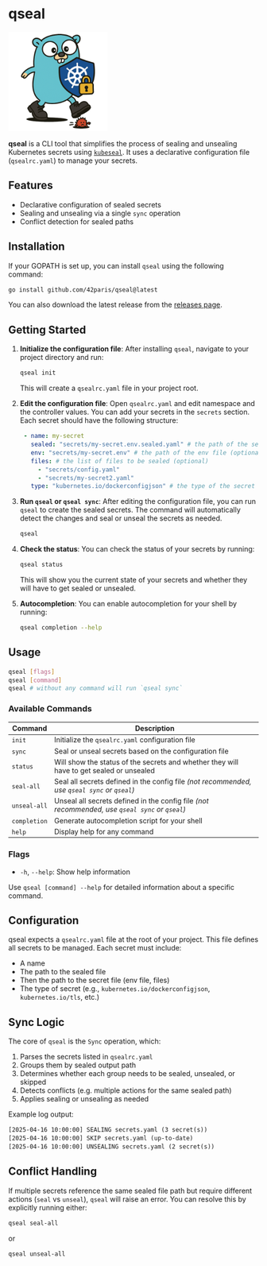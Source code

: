 # qseal

<img src="resources/gopher.png" alt="Gopher" width="200"/>

**qseal** is a CLI tool that simplifies the process of sealing and unsealing Kubernetes secrets using [`kubeseal`](https://github.com/bitnami-labs/sealed-secrets). It uses a declarative configuration file (`qsealrc.yaml`) to manage your secrets.

## Features

- Declarative configuration of sealed secrets
- Sealing and unsealing via a single `sync` operation
- Conflict detection for sealed paths

## Installation

If your GOPATH is set up, you can install `qseal` using the following command:

```bash
go install github.com/42paris/qseal@latest
```

You can also download the latest release from the [releases page](https://github.com/42paris/qseal/releases).

## Getting Started

1. **Initialize the configuration file**:
   After installing `qseal`, navigate to your project directory and run:

   ```bash
   qseal init
   ```

   This will create a `qsealrc.yaml` file in your project root.

2. **Edit the configuration file**:
   Open `qsealrc.yaml` and edit namespace and the controller values. You can add your secrets in the `secrets` section. Each secret should have the following structure:

   ```yaml
    - name: my-secret
      sealed: "secrets/my-secret.env.sealed.yaml" # the path of the sealed secrets (optional) default to {{secret_name}}.sealed.yaml
      env: "secrets/my-secret.env" # the path of the env file (optional)
      files: # the list of files to be sealed (optional)
        - "secrets/config.yaml"
        - "secrets/my-secret2.yaml"
      type: "kubernetes.io/dockerconfigjson" # the type of the secret (optional) default to Opaque
   ```

3. **Run `qseal` or `qseal sync`**:
   After editing the configuration file, you can run `qseal` to create the sealed secrets. The command will automatically detect the changes and seal or unseal the secrets as needed.

   ```bash
   qseal
   ```

4. **Check the status**:
   You can check the status of your secrets by running:

   ```bash
   qseal status
   ```

   This will show you the current state of your secrets and whether they will have to get sealed or unsealed.

5. **Autocompletion**:
   You can enable autocompletion for your shell by running:

   ```bash
   qseal completion --help
   ```

## Usage

```bash
qseal [flags]
qseal [command]
qseal # without any command will run `qseal sync`
```

### Available Commands

| Command      | Description                                                                                    |
| ------------ | ---------------------------------------------------------------------------------------------- |
| `init`       | Initialize the `qsealrc.yaml` configuration file                                               |
| `sync`       | Seal or unseal secrets based on the configuration file                                         |
| `status`     | Will show the status of the secrets and whether they will have to get sealed or unsealed       |
| `seal-all`   | Seal all secrets defined in the config file _(not recommended, use `qseal sync` or `qseal`)_   |
| `unseal-all` | Unseal all secrets defined in the config file _(not recommended, use `qseal sync` or `qseal`)_ |
| `completion` | Generate autocompletion script for your shell                                                  |
| `help`       | Display help for any command                                                                   |

### Flags

- `-h`, `--help`: Show help information

Use `qseal [command] --help` for detailed information about a specific command.

## Configuration

qseal expects a `qsealrc.yaml` file at the root of your project. This file defines all secrets to be managed. Each secret must include:

- A name
- The path to the sealed file
- Then the path to the secret file (env file, files)
- The type of secret (e.g., `kubernetes.io/dockerconfigjson`, `kubernetes.io/tls`, etc.)

## Sync Logic

The core of `qseal` is the `Sync` operation, which:

1. Parses the secrets listed in `qsealrc.yaml`
2. Groups them by sealed output path
3. Determines whether each group needs to be sealed, unsealed, or skipped
4. Detects conflicts (e.g. multiple actions for the same sealed path)
5. Applies sealing or unsealing as needed

Example log output:

```txt
[2025-04-16 10:00:00] SEALING secrets.yaml (3 secret(s))
[2025-04-16 10:00:00] SKIP secrets.yaml (up-to-date)
[2025-04-16 10:00:00] UNSEALING secrets.yaml (2 secret(s))
```

## Conflict Handling

If multiple secrets reference the same sealed file path but require different actions (`seal` vs `unseal`), `qseal` will raise an error. You can resolve this by explicitly running either:

```bash
qseal seal-all
```

or

```bash
qseal unseal-all
```
